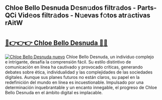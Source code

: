 ## Chloe Bello Desnuda D𝚎sn𝚞dos filtr𝚊dos - Parts-QCi Vid𝚎os filtr𝚊dos - N𝚞evas f𝚘tos atr𝚊ctivas rAitW

# <h2><a href="http://mb7asqy.tromn.icu/?c=Chloe+Bello+Desnuda">🔗👉👉👉 Chloe Bello Desnuda 🔗🔗</a></h2>

[![Chloe Bello Desnuda nuevo](https://i.imgur.com/pEAQMta.gif)](http://mb7asqy.tromn.icu/?c=Chloe+Bello+Desnuda)
Chloe Bello Desnuda, un individuo complejo e intrigante, desafía la comprensión fácil. Su estilo distintivo de comunicación en línea ha cautivado y provocado críticas, generando debates sobre ética, individualidad y las complejidades de las sociedades digitales. Aunque sus planes futuros no están claros, su papel en la redefinición del mundo en línea es incuestionable. Impulsado por una determinación inquebrantable y un encanto innegable, el progreso de Chloe Bello Desnuda en el ámbito digital es implacable.
